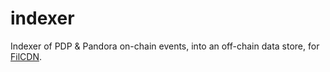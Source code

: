 # indexer

Indexer of PDP & Pandora on-chain events, into an off-chain data store, for [FilCDN](https://filcdn.com).